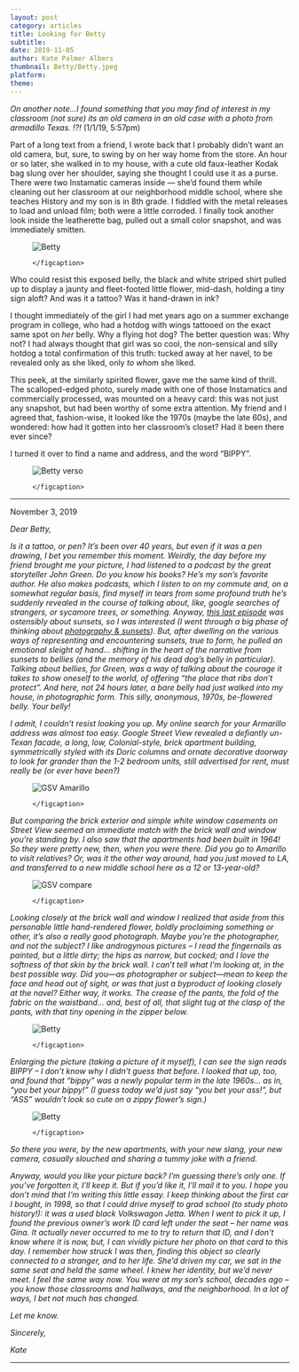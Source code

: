 ```yaml
---
layout: post
category: articles
title: Looking for Betty
subtitle: 
date: 2019-11-05
author: Kate Palmer Albers
thumbnail: Betty/Betty.jpeg
platform: 
theme:
---
```


*On another note...I found something that you may find of interest in my classroom (not sure) its an old camera in an old case with a photo from armadillo Texas. !?!*   (1/1/19, 5:57pm)

Part of a long text from a friend, I wrote back that I probably didn’t want an old camera, but, sure, to swing by on her way home from the store. An hour or so later, she walked in to my house, with a cute old faux-leather Kodak bag slung over her shoulder, saying she thought I could use it as a purse. There were two Instamatic cameras inside — she’d found them while cleaning out her classroom at our neighborhood middle school, where she teaches History and my son is in 8th grade. I fiddled with the metal releases to load and unload film; both were a little corroded. I finally took another look inside the leatherette bag, pulled out a small color snapshot, and was immediately smitten.

<figure class="figure">
	<img src="../assets/images/Betty/Betty.jpeg" alt="Betty" />
	<figcaption>
	
	</figcaption>
</figure>

Who could resist this exposed belly, the black and white striped shirt pulled up to display a jaunty and fleet-footed little flower, mid-dash, holding a tiny sign aloft? And was it a tattoo? Was it hand-drawn in ink? 

I thought immediately of the girl I had met years ago on a summer exchange program in college, who had a hotdog with wings tattooed on the exact same spot on *her* belly. Why a flying hot dog? The better question was: Why not? I had always thought that girl was so cool, the non-sensical and silly hotdog a total confirmation of this truth: tucked away at her navel, to be revealed only as she liked, only *to whom* she liked.

This peek, at the similarly spirited flower, gave me the same kind of thrill. The scalloped-edged photo, surely made with one of those Instamatics and commercially processed, was mounted on a heavy card: this was not just any snapshot, but had been worthy of some extra attention. My friend and I agreed that, fashion-wise, it looked like the 1970s (maybe the late 60s), and wondered: how had it gotten into her classroom’s closet? Had it been there ever since? 

I turned it over to find a name and address, and the word “BIPPY”. 

<figure class="figure">
	<img src="../assets/images/Betty/Betty_verso.jpeg" alt="Betty verso" />
	<figcaption>
	
	</figcaption>
</figure>

******
November 3, 2019

*Dear Betty,*

*Is it a tattoo, or pen? It’s been over 40 years, but even if it was a pen drawing, I bet you remember this moment. Weirdly, the day before my friend brought me your picture, I had listened to a podcast by the great storyteller John Green. Do you know his books? He’s my son’s favorite author. He also makes podcasts, which I listen to on my commute and, on a somewhat regular basis, find myself in tears from some profound truth he’s suddenly revealed in the course of talking about, like, google searches of strangers, or sycamore trees, or something. Anyway, [this last episode](https://www.wnycstudios.org/podcasts/anthropocene-reviewed/episodes/anthropocene-reviewed-capacity-wonder-and-sunsets) was ostensibly about sunsets, so I was interested (I went through a big phase of thinking about [photography & sunsets]()). But, after dwelling on the various ways of representing and encountering sunsets, true to form, he pulled an emotional sleight of hand… shifting in the heart of the narrative from sunsets to bellies (and the memory of his dead dog’s belly in particular). Talking about bellies, for Green, was a way of talking about  the courage it takes to show oneself to the world, of offering “the place that ribs don’t protect”. And here, not 24 hours later, a bare belly had just walked into my house, in photographic form. This silly, anonymous, 1970s, be-flowered belly. Your belly!*

*I admit, I couldn’t resist looking you up. My online search for your Armarillo address was almost too easy. Google Street View revealed a defiantly un-Texan facade, a long, low, Colonial-style, brick apartment building, symmetrically styled with its Doric columns and ornate decorative doorway to look far grander than the 1-2 bedroom units, still advertised for rent, must really be (or ever have been?)*

<figure class="figure">
	<img src="../assets/images/Betty/GSV_Amarillo.jpeg" alt="GSV Amarillo" />
	<figcaption>
	
	</figcaption>
</figure>

*But comparing the brick exterior and simple white window casements on Street View seemed an immediate match with the brick wall and window you’re standing by. I also saw that the apartments had been built in 1964! So they were pretty new, then, when you were there.  Did you go to Amarillo to visit relatives? Or, was it the other way around, had you just moved to LA, and transferred to a new middle school here as a 12 or 13-year-old?*

<figure class="figure">
	<img src="../assets/images/Betty/GSV_compare.jpeg" alt="GSV compare" />
	<figcaption>
	
	</figcaption>
</figure>


*Looking closely at the brick wall and window I realized that aside from this personable little hand-rendered flower, boldly proclaiming something or other, it’s also a really good photograph. Maybe you’re the photographer, and not the subject? I like androgynous pictures – I read the fingernails as painted, but a little dirty; the hips as narrow, but cocked; and I love the softness of that skin by the brick wall. I can’t tell what I’m looking at, in the best possible way. Did you—as photographer or subject—mean to keep the face and head out of sight, or was that just a byproduct of looking closely at the navel? Either way, it works. The crease of the pants, the fold of the fabric on the waistband… and, best of all, that slight tug at the clasp of the pants, with that tiny opening in the zipper below.*


<figure class="figure">
	<img src="../assets/images/Betty/Betty.jpeg" alt="Betty" />
	<figcaption>
	
	</figcaption>
</figure>


*Enlarging the picture (taking a picture of it myself), I can see the sign reads BIPPY – I don’t know why I didn’t guess that before. I looked that up, too, and found that “bippy” was a newly popular term in the late 1960s… as in, “you bet your bippy!” (I guess today we’d just say “you bet your ass!”, but “ASS” wouldn’t look so cute on a zippy flower’s sign.)*

<figure class="figure">
	<img src="../assets/images/Betty/Betty_close.png" alt="Betty" />
	<figcaption>
	
	</figcaption>
</figure>

*So there you were, by the new apartments, with your new slang, your new camera, casually slouched and sharing a tummy joke with a friend.*

*Anyway, would you like your picture back? I’m guessing there’s only one. If you’ve forgotten it, I’ll keep it. But if you’d like it, I’ll mail it to you. I hope you don’t mind that I’m writing this little essay. I keep thinking about the first car I bought, in 1998, so that I could drive myself to grad school (to study photo history!): it was a used black Volkswagon Jetta. When I went to pick it up, I found the previous owner’s work ID card left under the seat – her name was Gina. It actually never occurred to me to try to return that ID, and I don’t know where it is now, but, I can vividly picture her photo on that card to this day. I remember how struck I was then, finding this object so clearly connected to a stranger, and to her life. She’d driven my car, we sat in the same seat and held the same wheel. I knew her identity, but we’d never meet. I feel the same way now. You were at my son’s school, decades ago – you know those classrooms and hallways, and the neighborhood. In a lot of ways, I bet not much has changed.*

*Let me know.*

*Sincerely,*

*Kate*



*********************************




 




